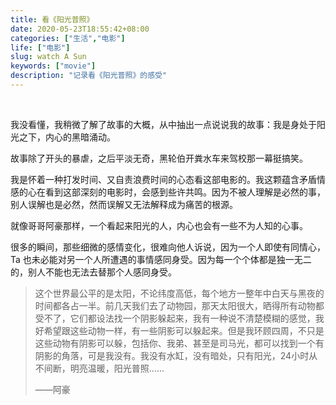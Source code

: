 ```yaml
---
title: 看《阳光普照》
date: 2020-05-23T18:55:42+08:00
categories: ["生活","电影"]
life: ["电影"]
slug: watch A Sun
keywords: ["movie"]
description: "记录看《阳光普照》的感受"
---
```

<!-- require APlayer -->
<link rel="stylesheet" href="https://cdn.jsdelivr.net/npm/aplayer/dist/APlayer.min.css">
<script src="https://cdn.jsdelivr.net/npm/aplayer/dist/APlayer.min.js"></script>
<!-- require MetingJS -->
<script src="https://cdn.jsdelivr.net/npm/meting@2/dist/Meting.min.js"></script>
<meting-js
	server="netease"
	type="song"
	id="1400424565">
</meting-js>

</br>

我没看懂，我稍微了解了故事的大概，从中抽出一点说说我的故事：我是身处于阳光之下，内心的黑暗涌动。

故事除了开头的暴虐，之后平淡无奇，黑轮伯开粪水车来驾校那一幕挺搞笑。

我是怀着一种打发时间、又自责浪费时间的心态看这部电影的。我这颗蕴含矛盾情感的心在看到这部深刻的电影时，会感到些许共鸣。因为不被人理解是必然的事，别人误解也是必然，然而误解又无法解释成为痛苦的根源。

就像哥哥阿豪那样，一个看起来阳光的人，内心也会有一些不为人知的心事。

很多的瞬间，那些细微的感情变化，很难向他人诉说，因为一个人即使有同情心，Ta 也未必能对另一个人所遭遇的事情感同身受。因为每一个个体都是独一无二的，别人不能也无法去替那个人感同身受。

> 这个世界最公平的是太阳，不论纬度高低，每个地方一整年中白天与黑夜的时间都各占一半。前几天我们去了动物园，那天太阳很大，晒得所有动物都受不了，它们都设法找一个阴影躲起来，我有一种说不清楚模糊的感觉，我好希望跟这些动物一样，有一些阴影可以躲起来。但是我环顾四周，不只是这些动物有阴影可以躲，包括你、我弟、甚至是司马光，都可以找到一个有阴影的角落，可是我没有。我没有水缸，没有暗处，只有阳光，24小时从不间断，明亮温暖，阳光普照……
>
> ——阿豪